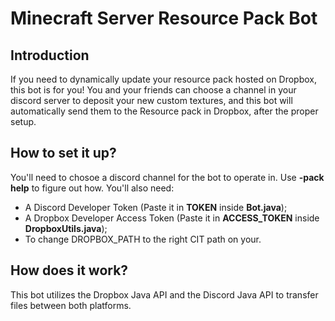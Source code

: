 # Minecraft Server Resource Pack Bot

## Introduction
If you need to dynamically update your resource pack hosted on Dropbox, this bot is for you!
You and your friends can choose a channel in your discord server to deposit your new custom textures, and this bot will automatically send them to the Resource pack in Dropbox, after the proper setup.

## How to set it up?

You'll need to chosoe a discord channel for the bot to operate in. Use **-pack help** to figure out how. You'll also need:
- A Discord Developer Token (Paste it in **TOKEN** inside **Bot.java**);
- A Dropbox Developer Access Token (Paste it in **ACCESS_TOKEN** inside **DropboxUtils.java**);
- To change DROPBOX_PATH to the right CIT path on your.

## How does it work?

This bot utilizes the Dropbox Java API and the Discord Java API to transfer files between both platforms.
